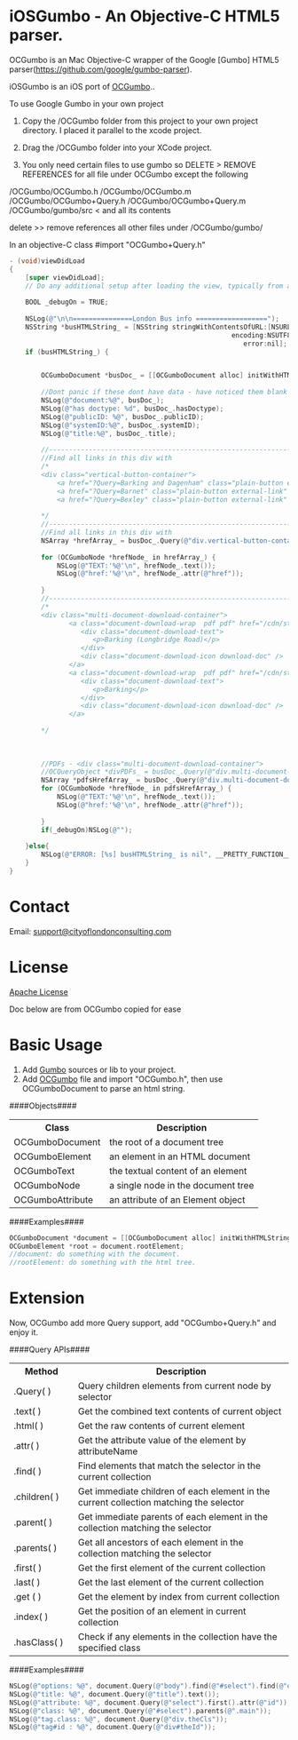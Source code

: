 iOSGumbo - An Objective-C HTML5 parser.
=====================================
OCGumbo is an Mac Objective-C wrapper of the Google [Gumbo] HTML5 parser(https://github.com/google/gumbo-parser).

iOSGumbo is an iOS port of [OCGumbo](https://github.com/tracy-e/OCGumbo)..


To use Google Gumbo in your own project

 1. Copy the <PROJROOT>/OCGumbo folder from this project to your own project directory.
 I placed it parallel to the xcode project.
 2. Drag the <PROJROOT>/OCGumbo folder into your XCode project.
 
 2. You only need certain files to use gumbo so DELETE > REMOVE REFERENCES for all file under OCGumbo except the following
 
 /OCGumbo/OCGumbo.h
 /OCGumbo/OCGumbo.m
 /OCGumbo/OCGumbo+Query.h
 /OCGumbo/OCGumbo+Query.m
 /OCGumbo/gumbo/src     < and all its contents
 
 delete >> remove references all other files under /OCGumbo/gumbo/
  
In an objective-C class
#import "OCGumbo+Query.h"



```objective-c
- (void)viewDidLoad
{
    [super viewDidLoad];
	// Do any additional setup after loading the view, typically from a nib.
	
    BOOL _debugOn = TRUE;
    
    NSLog(@"\n\n===============London Bus info ==================");
    NSString *busHTMLString_ = [NSString stringWithContentsOfURL:[NSURL URLWithString:@"http://www.tfl.gov.uk/maps_/bus-route-maps?Query=Barking%20and%20Dagenham"]
                                                        encoding:NSUTF8StringEncoding
                                                           error:nil];
    if (busHTMLString_) {


        OCGumboDocument *busDoc_ = [[OCGumboDocument alloc] initWithHTMLString:busHTMLString_];
        
        //Dont panic if these dont have data - have noticed them blank sometimes
        NSLog(@"document:%@", busDoc_);
        NSLog(@"has doctype: %d", busDoc_.hasDoctype);
        NSLog(@"publicID: %@", busDoc_.publicID);
        NSLog(@"systemID:%@", busDoc_.systemID);
        NSLog(@"title:%@", busDoc_.title);
        
        //-----------------------------------------------------------------------------------
        //Find all links in this div with 
    	/*
		<div class="vertical-button-container">
			<a href="?Query=Barking and Dagenham" class="plain-button external-link" target="_parent">Barking and Dagenham</a>
			<a href="?Query=Barnet" class="plain-button external-link" target="_parent">Barnet</a>
			<a href="?Query=Bexley" class="plain-button external-link" target="_parent">Bexley</a>
	
		*/
        //-----------------------------------------------------------------------------------
		//Find all links in this div with 
        NSArray *hrefArray_ = busDoc_.Query(@"div.vertical-button-container").find(@"a");
        
        for (OCGumboNode *hrefNode_ in hrefArray_) {
            NSLog(@"TEXT:'%@'\n", hrefNode_.text());
            NSLog(@"href:'%@'\n", hrefNode_.attr(@"href"));
            
        }
        //-----------------------------------------------------------------------------------
        /*
        <div class="multi-document-download-container">
			   <a class="document-download-wrap  pdf pdf" href="/cdn/static/cms/documents/bus-route-maps/barking-longbridge-road-261013.pdf" target="_parent">
				  <div class="document-download-text">
					 <p>Barking (Longbridge Road)</p>
				  </div>
				  <div class="document-download-icon download-doc" />
			   </a>
			   <a class="document-download-wrap  pdf pdf" href="/cdn/static/cms/documents/bus-route-maps/barking-310813.pdf" target="_parent">
				  <div class="document-download-text">
					 <p>Barking</p>
				  </div>
				  <div class="document-download-icon download-doc" />
			   </a>
        
        */
        
        
        
        //PDFs - <div class="multi-document-download-container">
        //OCQueryObject *divPDFs_ = busDoc_.Query(@"div.multi-document-download-container");
        NSArray *pdfsHrefArray_ = busDoc_.Query(@"div.multi-document-download-container").find(@"a");
        for (OCGumboNode *hrefNode_ in pdfsHrefArray_) {
            NSLog(@"TEXT:'%@'\n", hrefNode_.text());
            NSLog(@"href:'%@'\n", hrefNode_.attr(@"href"));
            
        }
        if(_debugOn)NSLog(@"");
        
    }else{
        NSLog(@"ERROR: [%s] busHTMLString_ is nil", __PRETTY_FUNCTION__);
    }
}

```

Contact
=======

Email: support@cityoflondonconsulting.com


License
=======

[Apache License](http://www.apache.org/licenses/)






Doc below are from OCGumbo copied for ease

Basic Usage
===========

 1. Add [Gumbo](https://github.com/google/gumbo-parser/tree/master/src) sources or lib to your project.
 2. Add [OCGumbo](https://github.com/tracy-e/OCGumbo/tree/master/OCGumbo) file and import "OCGumbo.h", then use OCGumboDocument to parse an html string.

####Objects####

<table>
<tr><th>Class</th><th>Description</th></tr>
<tr><td>OCGumboDocument</td><td>the root of a document tree</td></tr>
<tr><td>OCGumboElement</td><td>an element in an HTML document</td></tr>
<tr><td>OCGumboText</td><td>the textual content of an element</td></tr>
<tr><td>OCGumboNode	</td><td>a single node in the document tree</td></tr>
<tr><td>OCGumboAttribute</td><td>an attribute of an Element object</td></tr>
</table>

####Examples####

```objective-c
OCGumboDocument *document = [[OCGumboDocument alloc] initWithHTMLString:htmlString];
OCGumboElement *root = document.rootElement;
//document: do something with the document.
//rootElement: do something with the html tree.
```

Extension
========

Now, OCGumbo add more Query support, add "OCGumbo+Query.h" and enjoy it.

####Query APIs####

<table>
<tr><th width="100">Method</th><th>Description</th></tr>
<tr><td>.Query( )</td><td>Query children elements from current node by selector</td></tr>
<tr><td>.text( )</td><td>Get the combined text contents of current object</td></tr>
<tr><td>.html( )</td><td>Get the raw contents of current element</td></tr>
<tr><td>.attr( )</td><td>Get the attribute value of the element by attributeName</td></tr>
<tr><td>.find( )</td><td>Find elements that match the selector in the current collection</td></tr>
<tr><td>.children( )</td><td>Get immediate children of each element in the current collection matching the selector</td></tr>
<tr><td>.parent( )</td><td>Get immediate parents of each element in the collection matching the selector</td></tr>
<tr><td>.parents( )</td><td>Get all ancestors of each element in the collection matching the selector</td></tr>
<tr><td>.first( )</td><td>Get the first element of the current collection</td></tr>
<tr><td>.last( )</td><td>Get the last element of the current collection</td></tr>
<tr><td>.get ( )</td><td>Get the element by index from current collection</td></tr>
<tr><td>.index( )</td><td>Get the position of an element in current collection</td></tr>
<tr><td>.hasClass( )</td><td>Check if any elements in the collection have the specified class</td></tr>
</table>

####Examples####

```objective-c
NSLog(@"options: %@", document.Query(@"body").find(@"#select").find(@"option"));
NSLog(@"title: %@", document.Query(@"title").text());
NSLog(@"attribute: %@", document.Query(@"select").first().attr(@"id"));
NSLog(@"class: %@", document.Query(@"#select").parents(@".main"));
NSLog(@"tag.class: %@", document.Query(@"div.theCls"));
NSLog(@"tag#id : %@", document.Query(@"div#theId"));
```

